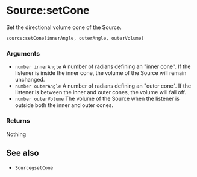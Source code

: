 <!--
category: reference
-->

Source:setCone
===

Set the directional volume cone of the Source.

    source:setCone(innerAngle, outerAngle, outerVolume)

### Arguments

- `number innerAngle` A number of radians defining an "inner cone".  If the listener is inside the
  inner cone, the volume of the Source will remain unchanged.
- `number outerAngle` A number of radians defining an "outer cone".  If the listener is between the
  inner and outer cones, the volume will fall off.
- `number outerVolume` The volume of the Source when the listener is outside both the inner and
  outer cones.

### Returns

Nothing

See also
---

- `SourcegsetCone`
